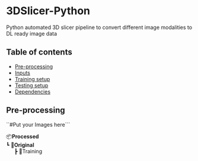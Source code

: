 # 3DSlicer-Python
Python automated 3D slicer pipeline to convert different image modalities to DL ready image data

## Table of contents
* [Pre-processing](#pre-processing)
* [Inputs](#inputs)
* [Training setup](#training-setup)
* [Testing setup](#testing-setup)
* [Dependencies](#dependencies)

## Pre-processing
``#Put your Images here```  


📦**Processed**  
  ┗ :file_folder:**Original**  
&ensp; &ensp;    ┣ 📂Training  